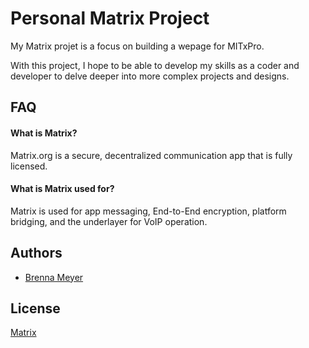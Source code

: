 # Personal Matrix Project

My Matrix projet is a focus on building a wepage for MITxPro.

With this project, I hope to be able to develop my skills as a coder and developer to delve deeper into more complex projects and designs. 






## FAQ

#### What is Matrix?

Matrix.org is a secure, decentralized communication app that is fully licensed.

#### What is Matrix used for?

Matrix is used for app messaging, End-to-End encryption, platform bridging, and the underlayer for VoIP operation.



## Authors

- [Brenna Meyer](https://www.github.com/bren129)


## License

[Matrix](https://matrix.org/)
